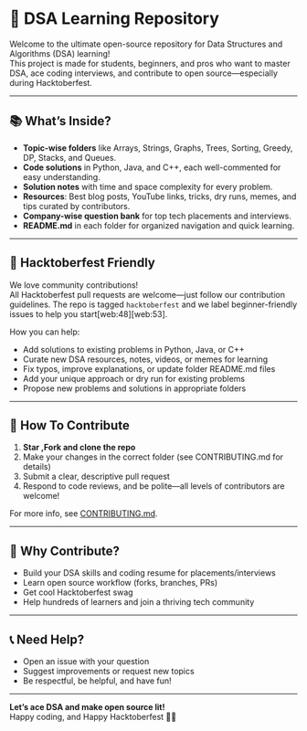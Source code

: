 # 🚀 DSA Learning Repository

Welcome to the ultimate open-source repository for Data Structures and Algorithms (DSA) learning!  
This project is made for students, beginners, and pros who want to master DSA, ace coding interviews, and contribute to open source—especially during Hacktoberfest.

---

## 📚 What’s Inside?

- **Topic-wise folders** like Arrays, Strings, Graphs, Trees, Sorting, Greedy, DP, Stacks, and Queues.
- **Code solutions** in Python, Java, and C++, each well-commented for easy understanding.
- **Solution notes** with time and space complexity for every problem.
- **Resources**: Best blog posts, YouTube links, tricks, dry runs, memes, and tips curated by contributors.
- **Company-wise question bank** for top tech placements and interviews.
- **README.md** in each folder for organized navigation and quick learning.

---

## 🎉 Hacktoberfest Friendly

We love community contributions!  
All Hacktoberfest pull requests are welcome—just follow our contribution guidelines. The repo is tagged `hacktoberfest` and we label beginner-friendly issues to help you start[web:48][web:53].

How you can help:
- Add solutions to existing problems in Python, Java, or C++
- Curate new DSA resources, notes, videos, or memes for learning
- Fix typos, improve explanations, or update folder README.md files
- Add your unique approach or dry run for existing problems
- Propose new problems and solutions in appropriate folders

---

## 📝 How To Contribute

1. **Star ,Fork and clone the repo**
2. Make your changes in the correct folder (see CONTRIBUTING.md for details)
3. Submit a clear, descriptive pull request
4. Respond to code reviews, and be polite—all levels of contributors are welcome!

For more info, see [CONTRIBUTING.md](https://github.com/sanskaryo/Ultimate-DSA-Repo/blob/main/contribution.md).

---

## 🌟 Why Contribute?

- Build your DSA skills and coding resume for placements/interviews
- Learn open source workflow (forks, branches, PRs)
- Get cool Hacktoberfest swag
- Help hundreds of learners and join a thriving tech community

---

## 📞 Need Help?

- Open an issue with your question
- Suggest improvements or request new topics
- Be respectful, be helpful, and have fun!

---

**Let’s ace DSA and make open source lit!**  
Happy coding, and Happy Hacktoberfest 🎃🚀
